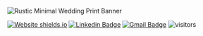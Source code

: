 
![Rustic Minimal Wedding Print Banner](https://user-images.githubusercontent.com/79868057/165407084-aeb51e0a-ebdf-4eec-bf43-594d33193709.png)

[![Website shields.io](https://img.shields.io/website-up-down-green-red/http/www.ydanportfolio.com/)](http://www.ydanportfolio.com/)
[![Linkedin Badge](https://img.shields.io/badge/-YDan-blue?style=flat&logo=Linkedin&logoColor=white&link=https://www.linkedin.com/in/danyou623/)](https://www.linkedin.com/in/danyou623/)
[![Gmail Badge](https://img.shields.io/badge/-danyou623-c14438?style=flat&logo=Gmail&logoColor=white&link=mailto:danyou623@gmail.com)](mailto:danyou623@gmail.com)
![visitors](https://visitor-badge.deta.dev/badge?page_id=yhupaul&left_color=red&right_color=green)
<!--
**yhupaul/yhupaul** is a ✨ _special_ ✨ repository because its `README.md` (this file) appears on your GitHub profile.

Here are some ideas to get you started:

- 🔭 I’m currently working on ...
- 🌱 I’m currently learning ...
- 👯 I’m looking to collaborate on ...
- 🤔 I’m looking for help with ...
- 💬 Ask me about ...
- 📫 How to reach me: ...
- 😄 Pronouns: ...
- ⚡ Fun fact: ...
-->

